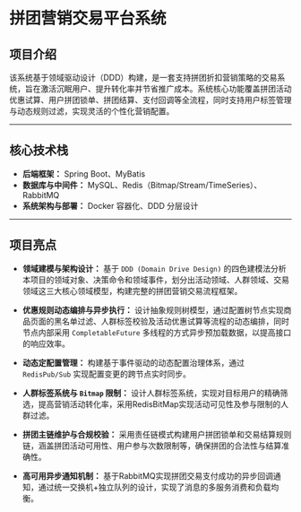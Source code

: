 # 拼团营销交易平台系统

## **项目介绍**  
该系统基于领域驱动设计（DDD）构建，是一套支持拼团折扣营销策略的交易系统，旨在激活沉眠用户、提升转化率并节省推广成本。系统核心功能覆盖拼团活动优惠试算、用户拼团锁单、拼团结算、支付回调等全流程，同时支持用户标签管理与动态规则过滤，实现灵活的个性化营销配置。

---

## **核心技术栈**
- **后端框架：** Spring Boot、MyBatis
- **数据库与中间件：** MySQL、Redis（Bitmap/Stream/TimeSeries）、RabbitMQ
- **系统架构与部署：** Docker 容器化、DDD 分层设计

---

## **项目亮点**
- **领域建模与架构设计：**  基于 `DDD (Domain Drive Design)` 的四色建模法分析本项目的领域对象、决策命令和领域事件，划分出活动领域、人群领域、交易领域这三大核心领域模型，构建完整的拼团营销交易流程框架。


- **优惠规则动态编排与异步执行：**  设计抽象规则树模型，通过配置树节点实现商品页面的黑名单过滤、人群标签校验及活动优惠试算等流程的动态编排，同时节点内部采用 `CompletableFuture` 多线程的方式异步预加载数据，以提高接口的响应效率。


- **动态定配置管理：**  构建基于事件驱动的动态配置治理体系，通过 `RedisPub/Sub` 实现配置变更的跨节点实时同步。


- **人群标签系统与 `Bitmap` 限制：**  设计人群标签系统，实现对目标用户的精确筛选，提高营销活动转化率，采用RedisBitMap实现活动可见性及参与限制的人群过滤。


- **拼团主链维护与合规校验：**  采用责任链模式构建用户拼团锁单和交易结算规则链，涵盖拼团活动可用性、用户参与次数限制等，确保拼团的合法性与结算准确性。


- **高可用异步通知机制：**  基于RabbitMQ实现拼团交易支付成功的异步回调通知，通过统一交换机+独立队列的设计，实现了消息的多服务消费和负载均衡。
